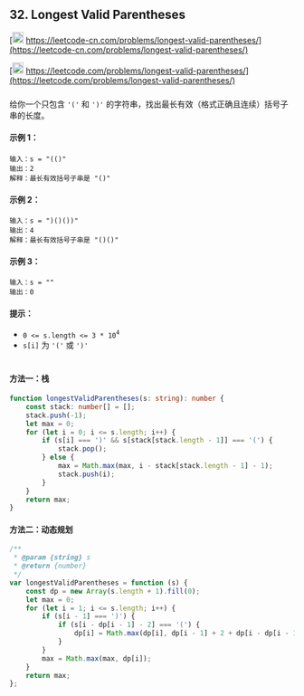## 32. Longest Valid Parentheses

[<img src="https://static.leetcode-cn.com/cn-mono-assets/production/assets/logo-dark-cn.c42314a8.svg" height="20" /> https://leetcode-cn.com/problems/longest-valid-parentheses/](https://leetcode-cn.com/problems/longest-valid-parentheses/)

[<img src="https://assets.leetcode.com/static_assets/public/webpack_bundles/images/logo-dark.e99485d9b.svg" height="20"/> https://leetcode.com/problems/longest-valid-parentheses/](https://leetcode.com/problems/longest-valid-parentheses/)

###

给你一个只包含 `'('` 和 `')'` 的字符串，找出最长有效（格式正确且连续）括号子串的长度。

#### 示例 1：

```
输入：s = "(()"
输出：2
解释：最长有效括号子串是 "()"
```

#### 示例 2：

```
输入：s = ")()())"
输出：4
解释：最长有效括号子串是 "()()"
```

#### 示例 3：

```
输入：s = ""
输出：0
```

#### 提示：

-   `0 <= s.length <= 3 * 10`<sup>`4`</sup>
-   `s[i]` 为 `'('` 或 `')'`

#

#### 方法一：栈

```ts
function longestValidParentheses(s: string): number {
    const stack: number[] = [];
    stack.push(-1);
    let max = 0;
    for (let i = 0; i <= s.length; i++) {
        if (s[i] === ')' && s[stack[stack.length - 1]] === '(') {
            stack.pop();
        } else {
            max = Math.max(max, i - stack[stack.length - 1] - 1);
            stack.push(i);
        }
    }
    return max;
}
```

#### 方法二：动态规划

```js
/**
 * @param {string} s
 * @return {number}
 */
var longestValidParentheses = function (s) {
    const dp = new Array(s.length + 1).fill(0);
    let max = 0;
    for (let i = 1; i <= s.length; i++) {
        if (s[i - 1] === ')') {
            if (s[i - dp[i - 1] - 2] === '(') {
                dp[i] = Math.max(dp[i], dp[i - 1] + 2 + dp[i - dp[i - 1] - 2]);
            }
        }
        max = Math.max(max, dp[i]);
    }
    return max;
};
```
